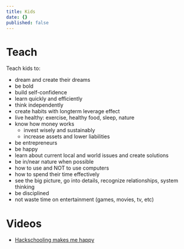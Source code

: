 ```yaml
---
title: Kids
date: {}
published: false
---
```


# Teach

Teach kids to:

- dream and create their dreams
- be bold
- build self-confidence
- learn quickly and efficiently
- think independently
- create habits with longterm leverage effect
- live healthy: exercise, healthy food, sleep, nature
- know how money works
  - invest wisely and sustainably
  - increase assets and lower liabilities
- be entrepreneurs
- be happy
- learn about current local and world issues and create solutions
- be in/near nature when possible
- how to use and NOT to use computers
- how to spend their time effectively
- see the big picture, go into details, recognize relationships, system thinking
- be disciplined
- not waste time on entertainment (games, movies, tv, etc)

# Videos

* [Hackschooling makes me happy](https://www.youtube.com/watch?v=h11u3vtcpaY)
